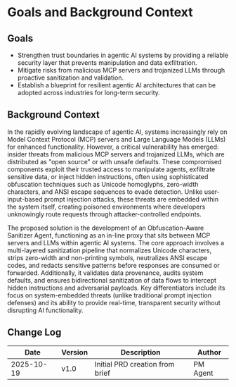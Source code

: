 # Goals and Background Context

## Goals

- Strengthen trust boundaries in agentic AI systems by providing a reliable security layer that prevents manipulation and data exfiltration.
- Mitigate risks from malicious MCP servers and trojanized LLMs through proactive sanitization and validation.
- Establish a blueprint for resilient agentic AI architectures that can be adopted across industries for long-term security.

## Background Context

In the rapidly evolving landscape of agentic AI, systems increasingly rely on Model Context Protocol (MCP) servers and Large Language Models (LLMs) for enhanced functionality. However, a critical vulnerability has emerged: insider threats from malicious MCP servers and trojanized LLMs, which are distributed as "open source" or with unsafe defaults. These compromised components exploit their trusted access to manipulate agents, exfiltrate sensitive data, or inject hidden instructions, often using sophisticated obfuscation techniques such as Unicode homoglyphs, zero-width characters, and ANSI escape sequences to evade detection. Unlike user-input-based prompt injection attacks, these threats are embedded within the system itself, creating poisoned environments where developers unknowingly route requests through attacker-controlled endpoints.

The proposed solution is the development of an Obfuscation-Aware Sanitizer Agent, functioning as an in-line proxy that sits between MCP servers and LLMs within agentic AI systems. The core approach involves a multi-layered sanitization pipeline that normalizes Unicode characters, strips zero-width and non-printing symbols, neutralizes ANSI escape codes, and redacts sensitive patterns before responses are consumed or forwarded. Additionally, it validates data provenance, audits system defaults, and ensures bidirectional sanitization of data flows to intercept hidden instructions and adversarial payloads. Key differentiators include its focus on system-embedded threats (unlike traditional prompt injection defenses) and its ability to provide real-time, transparent security without disrupting AI functionality.

## Change Log

| Date       | Version | Description                     | Author   |
| ---------- | ------- | ------------------------------- | -------- |
| 2025-10-19 | v1.0    | Initial PRD creation from brief | PM Agent |
